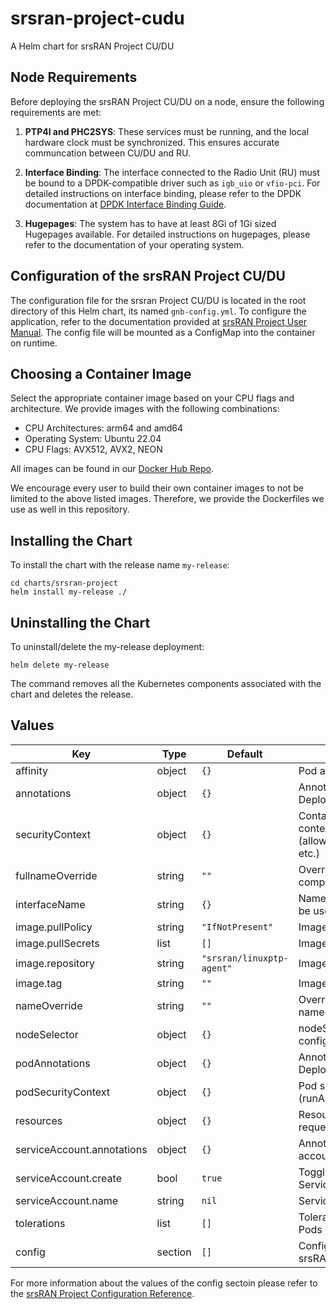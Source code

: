 # srsran-project-cudu

A Helm chart for srsRAN Project CU/DU

## Node Requirements

Before deploying the srsRAN Project CU/DU on a node, ensure the following requirements are met:

1. **PTP4l and PHC2SYS**: These services must be running, and the local hardware clock must be synchronized. This ensures accurate communcation between CU/DU and RU.

2. **Interface Binding**: The interface connected to the Radio Unit (RU) must be bound to a DPDK-compatible driver such as `igb_uio` or `vfio-pci`. For detailed instructions on interface binding, please refer to the DPDK documentation at [DPDK Interface Binding Guide](https://doc.dpdk.org/guides/tools/devbind.html).

3. **Hugepages**: The system has to have at least 8Gi of 1Gi sized Hugepages available. For detailed instructions on hugepages, please refer to the documentation of your operating system.

## Configuration of the srsRAN Project CU/DU

The configuration file for the srsran Project CU/DU is located in the root directory of this Helm chart, its named `gnb-config.yml`. To configure the application, refer to the documentation provided at [srsRAN Project User Manual](https://docs.srsran.com/projects/project/en/latest/user_manuals/source/running.html). The config file will be mounted as a ConfigMap into the container on runtime.

## Choosing a Container Image

Select the appropriate container image based on your CPU flags and architecture. We provide images with the following combinations:

- CPU Architectures: arm64 and amd64
- Operating System: Ubuntu 22.04
- CPU Flags: AVX512, AVX2, NEON

All images can be found in our [Docker Hub Repo](https://hub.docker.com/u/softwareradiosystems).

We encourage every user to build their own container images to not be limited to the above listed images. Therefore, we provide the Dockerfiles we use as well in this repository.

## Installing the Chart

To install the chart with the release name `my-release`:

```console
cd charts/srsran-project
helm install my-release ./
```

## Uninstalling the Chart

To uninstall/delete the my-release deployment:

```console
helm delete my-release
```

The command removes all the Kubernetes components associated with the chart and deletes the release.

## Values

| Key | Type | Default | Description |
|-----|------|---------|-------------|
| affinity | object | `{}` | Pod affinity configuration |
| annotations | object | `{}` | Annotations for the Deployment |
| securityContext | object | `{}` | Container security context (allowPrivilegeEscalation, etc.) |
| fullnameOverride | string | `""` | Overrides the chart's computed fullname |
| interfaceName | string | `{}` | Name of the interface to be used for ptp4l |
| image.pullPolicy | string | `"IfNotPresent"` | Image pull policy |
| image.pullSecrets | list | `[]` | Image pull secrets |
| image.repository | string | `"srsran/linuxptp-agent"` | Image repository |
| image.tag | string | `""` | Image tag |
| nameOverride | string | `""` | Overrides the chart's name |
| nodeSelector | object | `{}` | nodeSelector configuration |
| podAnnotations | object | `{}` | Annotations for the Deployment Pods |
| podSecurityContext | object | `{}` | Pod security context (runAsUser, etc.) |
| resources | object | `{}` | Resource limits and requests config |
| serviceAccount.annotations | object | `{}` | Annotations for service account |
| serviceAccount.create | bool | `true` | Toggle to create ServiceAccount |
| serviceAccount.name | string | `nil` | Service account name |
| tolerations | list | `[]` | Tolerations applied to Pods |
| config | section | `[]` | Configuration for the srsRAN CU/DU |

For more information about the values of the config sectoin please refer to the [srsRAN Project Configuration Reference](https://docs.srsran.com/projects/project/en/latest/user_manuals/source/config_ref.html).
